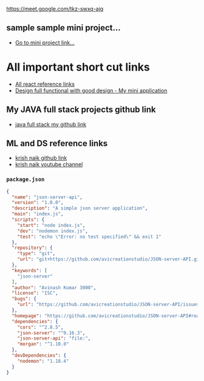 https://meet.google.com/tkz-swxq-ajq

## sample sample mini project...

- [Go to mini project link...](https://github.com/AvinashKumar3000/mini-project)



# All important short cut links

- [All react reference links](MERN-stack-notes/front-end/PART-04-react/react-part-01.md)
- [Design full functional with good design - My mini application](MERN-stack-notes/front-end/PART-05-react-task/qn-02-learn-with-apps/My-mini-application/part-01.md)

## My JAVA full stack projects github link

- [java full stack my github link](https://github.com/avicreationstudio/java-fullstacks)

## ML and DS reference links

- [krish naik github link](https://github.com/krishnaik06)
- [krish naik youtube channel](https://www.youtube.com/@krishnaik06/playlists)


### `package.json`

```json
{
  "name": "json-server-api",
  "version": "1.0.0",
  "description": "A simple json server application",
  "main": "index.js",
  "scripts": {
    "start": "node index.js",
    "dev": "nodemon index.js",
    "test": "echo \"Error: no test specified\" && exit 1"
  },
  "repository": {
    "type": "git",
    "url": "git+https://github.com/avicreationstudio/JSON-server-API.git"
  },
  "keywords": [
    "json-server"
  ],
  "author": "Avinash Kumar 3000",
  "license": "ISC",
  "bugs": {
    "url": "https://github.com/avicreationstudio/JSON-server-API/issues"
  },
  "homepage": "https://github.com/avicreationstudio/JSON-server-API#readme",
  "dependencies": {
    "cors": "^2.8.5",
    "json-server": "^0.16.3",
    "json-server-api": "file:",
    "morgan": "^1.10.0"
  },
  "devDependencies": {
    "nodemon": "1.18.4"
  }
}

```
